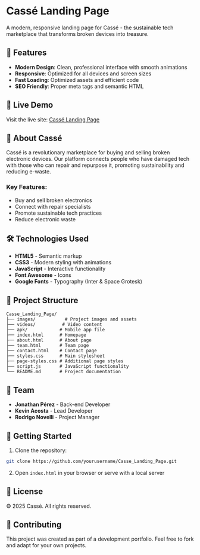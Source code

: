 # Cassé Landing Page

A modern, responsive landing page for Cassé - the sustainable tech marketplace that transforms broken devices into treasure.

## 🌟 Features

- **Modern Design**: Clean, professional interface with smooth animations
- **Responsive**: Optimized for all devices and screen sizes
- **Fast Loading**: Optimized assets and efficient code
- **SEO Friendly**: Proper meta tags and semantic HTML

## 🚀 Live Demo

Visit the live site: [Cassé Landing Page](https://yourusername.github.io/Casse_Landing_Page)

## 📱 About Cassé

Cassé is a revolutionary marketplace for buying and selling broken electronic devices. Our platform connects people who have damaged tech with those who can repair and repurpose it, promoting sustainability and reducing e-waste.

### Key Features:
- Buy and sell broken electronics
- Connect with repair specialists
- Promote sustainable tech practices
- Reduce electronic waste

## 🛠️ Technologies Used

- **HTML5** - Semantic markup
- **CSS3** - Modern styling with animations
- **JavaScript** - Interactive functionality
- **Font Awesome** - Icons
- **Google Fonts** - Typography (Inter & Space Grotesk)

## 📁 Project Structure

```
Casse_Landing_Page/
├── images/           # Project images and assets
├── videos/          # Video content
├── apk/            # Mobile app file
├── index.html      # Homepage
├── about.html      # About page
├── team.html       # Team page
├── contact.html    # Contact page
├── styles.css      # Main stylesheet
├── page-styles.css # Additional page styles
├── script.js       # JavaScript functionality
└── README.md       # Project documentation
```

## 👥 Team

- **Jonathan Pérez** - Back-end Developer
- **Kevin Acosta** - Lead Developer
- **Rodrigo Novelli** - Project Manager

## 🚀 Getting Started

1. Clone the repository:
```bash
git clone https://github.com/yourusername/Casse_Landing_Page.git
```

2. Open `index.html` in your browser or serve with a local server

## 📄 License

© 2025 Cassé. All rights reserved.

## 🤝 Contributing

This project was created as part of a development portfolio. Feel free to fork and adapt for your own projects.